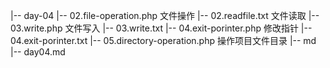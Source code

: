|-- day-04
    |-- 02.file-operation.php 文件操作
    |-- 02.readfile.txt 文件读取
    |-- 03.write.php 文件写入
    |-- 03.write.txt
    |-- 04.exit-porinter.php 修改指针
    |-- 04.exit-porinter.txt
    |-- 05.directory-operation.php 操作项目文件目录
    |-- md
        |-- day04.md
